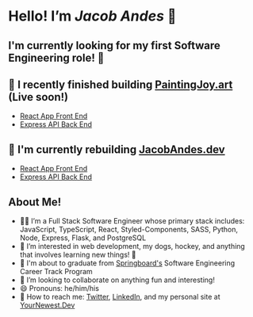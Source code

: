 # Hello! I’m ***Jacob Andes*** 👋

## I'm currently looking for my first Software Engineering role! 🎉

## 👷 I recently finished building [PaintingJoy.art](https://www.paintingjoy.art) (Live soon!)

- [React App Front End](https://www.github.com/booshja/Painting-Joy-frontend)
- [Express API Back End](https://www.github.com/booshja/Painting-Joy-backend)

## 👷 I'm currently rebuilding [JacobAndes.dev](https://www.jacobandes.dev)

- [React App Front End](https://www.github.com/booshja/)
- [Express API Back End](https://www.github.com/booshja/)

## About Me!

- 🧑‍💻 I’m a Full Stack Software Engineer whose primary stack includes: JavaScript, TypeScript, React, Styled-Components, SASS, Python, Node, Express, Flask, and PostgreSQL
- 👀  I’m interested in web development, my dogs, hockey, and anything that involves learning new things! 📖
- 🌱 I'm about to graduate from [Springboard's](https://www.springboard.com/) Software Engineering Career Track Program
- 🧩 I’m looking to collaborate on anything fun and interesting!
- 😄 Pronouns: he/him/his
- 💬 How to reach me: [Twitter](https://www.twitter.com/booshja), [LinkedIn](https://www.linkedin.com/in/jacobandes), and my personal site at [YourNewest.Dev](https://www.yournewest.dev)
